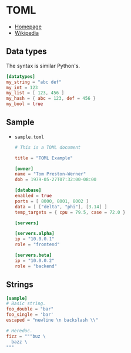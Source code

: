 # TOML

- [Homepage](https://toml.io/)
- [Wikipedia](https://en.wikipedia.org/wiki/TOML)


## Data types

The syntax is similar Python's.

```toml
[datatypes]
my_string = "abc def"
my_int = 123
my_list = [ 123, 456 ]
my_hash = { abc = 123, def = 456 }
my_bool = true
```


## Sample

- `sample.toml`
    ```toml
    # This is a TOML document

    title = "TOML Example"

    [owner]
    name = "Tom Preston-Werner"
    dob = 1979-05-27T07:32:00-08:00

    [database]
    enabled = true
    ports = [ 8000, 8001, 8002 ]
    data = [ ["delta", "phi"], [3.14] ]
    temp_targets = { cpu = 79.5, case = 72.0 }

    [servers]

    [servers.alpha]
    ip = "10.0.0.1"
    role = "frontend"

    [servers.beta]
    ip = "10.0.0.2"
    role = "backend"
    ```


## Strings

```toml
[sample]
# Basic string.
foo_double = "bar"
foo_single = 'bar'
escaped = "newline \n backslash \\"

# Heredoc.
fizz = """buz \
  bazz \
"""
```

